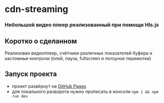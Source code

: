 # cdn-streaming
### Небольшой видео плеер реализованный при помощи Hls.js

## Коротко о сделанном
Реализован видеоплеер, счётчики различных показателей буфера и кастомные контроли (плей, пауза, fullscreen и ползунок перемотки)

## Запуск проекта 

- проект развёрнут на [GitHub Pages](https://neverfeltalive.github.io/cdn-streaming/)
- для локального разворота нужно прописать в консоли `npm i && npm run dev`

